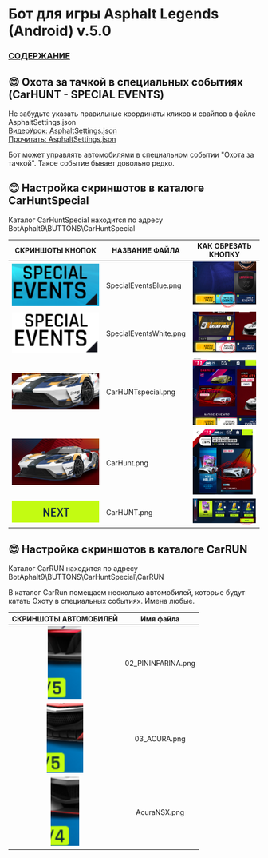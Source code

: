 # __Бот для игры Asphalt Legends (Android) v.5.0__

### [СОДЕРЖАНИЕ](https://github.com/AUTOPILOTyoutube/bot-asphalt-legends-android/blob/main/README.md)  

## 😊 Охота за тачкой в специальных событиях (CarHUNT - SPECIAL EVENTS)

Не забудьте указать правильные координаты кликов и свайпов в файле AsphaltSettings.json  
[ВидеоУрок: AsphaltSettings.json](https://youtu.be/ooLLJdu3mHs)  
[Прочитать: AsphaltSettings.json ](https://github.com/AUTOPILOTyoutube/bot-asphalt-legends-android/blob/main/files/rus/09_AsphaltSettings_json.md)  

Бот может управлять автомобилями в специальном событии "Охота за тачкой". Такое событие бывает довольно редко.

## 😊 Настройка скриншотов в каталоге CarHuntSpecial  
Каталог CarHuntSpecial находится по адресу BotAphalt9\BUTTONS\CarHuntSpecial  

| СКРИНШОТЫ КНОПОК | НАЗВАНИЕ ФАЙЛА | КАК ОБРЕЗАТЬ КНОПКУ |
|:---:|---|:---:|
|![Иллюстрация к проекту](https://github.com/autopilotyoutube/bot-asphalt-legends-android/raw/main/files/rus/BotAphalt9/BUTTONS/CarHuntSpecial/SpecialEventsBlue.png)| SpecialEventsBlue.png | ![Как обрезать](https://github.com/autopilotyoutube/bot-asphalt-legends-android/raw/main/files/pictures/13_car_hunt_special_events/SpecialEventsBlue.png) |
|![Иллюстрация к проекту](https://github.com/autopilotyoutube/bot-asphalt-legends-android/raw/main/files/rus/BotAphalt9/BUTTONS/CarHuntSpecial/SpecialEventsWhite.png)| SpecialEventsWhite.png | ![Как обрезать](https://github.com/autopilotyoutube/bot-asphalt-legends-android/raw/main/files/pictures/13_car_hunt_special_events/SpecialEventsWhite.png) |
|![Иллюстрация к проекту](https://github.com/autopilotyoutube/bot-asphalt-legends-android/raw/main/files/rus/BotAphalt9/BUTTONS/CarHuntSpecial/CarHUNTspecial.png)| CarHUNTspecial.png | ![Как обрезать](https://github.com/autopilotyoutube/bot-asphalt-legends-android/raw/main/files/pictures/13_car_hunt_special_events/CarHuntSpecial.png) |
|![Иллюстрация к проекту](https://github.com/autopilotyoutube/bot-asphalt-legends-android/raw/main/files/rus/BotAphalt9/BUTTONS/CarHuntSpecial/CarHunt.png)| CarHunt.png | ![Как обрезать](https://github.com/autopilotyoutube/bot-asphalt-legends-android/raw/main/files/pictures/13_car_hunt_special_events/CarHunt.png) |
|![Иллюстрация к проекту](https://github.com/autopilotyoutube/bot-asphalt-legends-android/raw/main/files/rus/BotAphalt9/BUTTONS/CarHuntSpecial/NEXT.png)| CarHUNT.png | ![Как обрезать](https://github.com/autopilotyoutube/bot-asphalt-legends-android/raw/main/files/pictures/13_car_hunt_special_events/Next.png) |


## 😊 Настройка скриншотов в каталоге CarRUN
Каталог CarRUN находится по адресу BotAphalt9\BUTTONS\CarHuntSpecial\CarRUN

В каталог CarRun помещаем несколько автомобилей, которые будут катать Охоту в специальных событиях. Имена любые.

| СКРИНШОТЫ АВТОМОБИЛЕЙ | Имя файла |
|:---:|:---:|
|![Иллюстрация к проекту](https://github.com/autopilotyoutube/bot-asphalt-legends-android/raw/main/files/rus/BotAphalt9/BUTTONS/CarHuntSpecial/CarRUN/02_PININFARINA.png)| 02_PININFARINA.png |
|![Иллюстрация к проекту](https://github.com/autopilotyoutube/bot-asphalt-legends-android/raw/main/files/rus/BotAphalt9/BUTTONS/CarHuntSpecial/CarRUN/03_ACURA.png)| 03_ACURA.png |
|![Иллюстрация к проекту](https://github.com/autopilotyoutube/bot-asphalt-legends-android/raw/main/files/rus/BotAphalt9/BUTTONS/CarHuntSpecial/CarRUN/AcuraNSX.png)| AcuraNSX.png |
